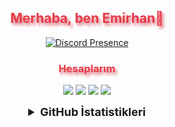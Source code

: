 <h2 align="center" style="color:#e63946;text-shadow: 3px 4px 4px rgba(205, 50, 70, 0.7);">Merhaba, ben Emirhan👋</h2>

<div align="center">

[![Discord Presence](https://lanyard-profile-readme.vercel.app/api/244600324017356800)](https://discord.com/users/244600324017356800)  

</div>

<h3 align="center" style="color:#e63946;text-shadow: 3px 4px 4px rgba(205, 50, 70, 0.7);">Hesaplarım</h3>
<p align="center">
<a href="https://steamcommunity.com/id/emogooo/" target"blank_"><img src="https://img.shields.io/badge/steam%20-171a21.svg?&style=for-the-badge&logo=steam&logoColor=white"></a>
<a href="https://www.facebook.com/emogooo" target"blank_"><img src="https://img.shields.io/badge/facebook%20-171a21.svg?&style=for-the-badge&logo=facebook&logoColor=blue"></a>
<a href="https://www.youtube.com/channel/UCHPOiIyMNEDl7VSCSED52EA/" target"blank_"><img src="https://img.shields.io/badge/youtube%20-171a21.svg?&style=for-the-badge&logo=youtube&logoColor=red"></a>
<a href="https://www.linkedin.com/in/emogo/" target"blank_"><img src="https://img.shields.io/badge/linkedin%20-171a21.svg?&style=for-the-badge&logo=linkedin&logoColor=purple"></a>
<br>
</p>

<details align="center">
  <summary style="font-weight: bold; font-size: 18px">GitHub İstatistikleri</summary>
<img src="https://github-readme-stats.vercel.app/api?username=emogooo&show_icons=true&theme=tokyonight" width="%100" height="150px" alt="stats" />
<img src="https://github-readme-stats.vercel.app/api/top-langs/?username=emogooo&layout=compact&theme=tokyonight" width="%100" height="150px" alt="stats" />
<img src="https://github-profile-trophy.vercel.app/?username=emogooo&theme=nord" width="%100" height="150px" alt="stats" />
</details>